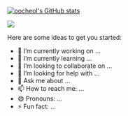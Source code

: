 [![oocheol's GitHub stats](https://github-readme-stats.vercel.app/api?username=oocheol&count_private=true&show_icons=true&theme=radical)](https://github.com/oocheol/github-readme-stats)

<img src="https://img.shields.io/badge/Android-3DDC84?style=flat-square&logo=Android&logoColor=white"/>

Here are some ideas to get you started:

- 🔭 I’m currently working on ...
- 🌱 I’m currently learning ...
- 👯 I’m looking to collaborate on ...
- 🤔 I’m looking for help with ...
- 💬 Ask me about ...
- 📫 How to reach me: ...
- 😄 Pronouns: ...
- ⚡ Fun fact: ...
